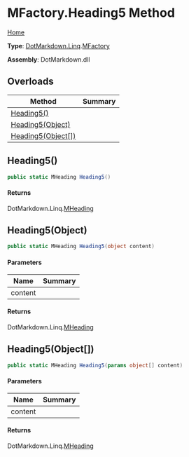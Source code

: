 # MFactory\.Heading5 Method

[Home](../../../../README.md)

**Type**: [DotMarkdown.Linq](../../README.md)\.[MFactory](../README.md)

**Assembly**: DotMarkdown\.dll

## Overloads

| Method | Summary |
| ------ | ------- |
| [Heading5()](#DotMarkdown_Linq_MFactory_Heading5) | |
| [Heading5(Object)](#DotMarkdown_Linq_MFactory_Heading5_System_Object_) | |
| [Heading5(Object\[\])](#DotMarkdown_Linq_MFactory_Heading5_System_Object___) | |

## Heading5\(\)<a name="DotMarkdown_Linq_MFactory_Heading5"></a>

```csharp
public static MHeading Heading5()
```

#### Returns

DotMarkdown\.Linq\.[MHeading](../../MHeading/README.md)

## Heading5\(Object\)<a name="DotMarkdown_Linq_MFactory_Heading5_System_Object_"></a>

```csharp
public static MHeading Heading5(object content)
```

#### Parameters

| Name | Summary |
| ---- | ------- |
| content | |

#### Returns

DotMarkdown\.Linq\.[MHeading](../../MHeading/README.md)

## Heading5\(Object\[\]\)<a name="DotMarkdown_Linq_MFactory_Heading5_System_Object___"></a>

```csharp
public static MHeading Heading5(params object[] content)
```

#### Parameters

| Name | Summary |
| ---- | ------- |
| content | |

#### Returns

DotMarkdown\.Linq\.[MHeading](../../MHeading/README.md)

